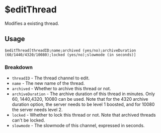 # $editThread
Modifies a existing thread.

## Usage
```
$editThread[threadID;name;archived (yes/no);archiveDuration (60/1440/4320/10080);locked (yes/no);slowmode (in seconds)]
```

### Breakdown
- `threadID` - The thread channel to edit.
- `name` - The new name of the thread.
- `archived` - Whether to archive this thread or not.
- `archiveDuration` - The archive duration of this thread in minutes. Only 60, 1440,4320, 10080 can be used. Note that for the 4320 archive duration option, the server needs to be level 1 boosted, and for 10080 the server needs level 2.
- `locked` - Whether to lock this thread or not. Note that archived threads can't be locked.
- `slowmode` - The slowmode of this channel, expressed in seconds.